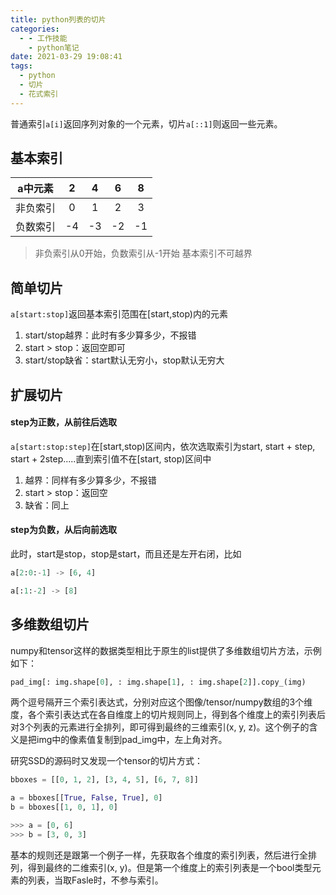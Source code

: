 ```yaml
---
title: python列表的切片
categories:
  - - 工作技能
    - python笔记
date: 2021-03-29 19:08:41
tags:
  - python
  - 切片
  - 花式索引
---
```

普通索引`a[i]`返回序列对象的一个元素，切片`a[::1]`则返回一些元素。

## 基本索引
|a中元素 |2 |4 |6 |8 |
|:-:|:-:|:-:|:-:|:-:|
|非负索引 | 0|1 |2 |3 |
|负数索引 |-4 |-3 |-2 |-1 |
> 非负索引从0开始，负数索引从-1开始
> 基本索引不可越界

## 简单切片
`a[start:stop]`返回基本索引范围在[start,stop)内的元素
  1. start/stop越界：此时有多少算多少，不报错
  2. start > stop：返回空即可
  3. start/stop缺省：start默认无穷小，stop默认无穷大

## 扩展切片

#### step为正数，从前往后选取
`a[start:stop:step]`在[start,stop)区间内，依次选取索引为start, start + step, start + 2step.....直到索引值不在[start, stop)区间中
  1. 越界：同样有多少算多少，不报错
  2. start > stop：返回空
  3. 缺省：同上

#### step为负数，从后向前选取
此时，start是stop，stop是start，而且还是左开右闭，比如
```python
a[2:0:-1] -> [6, 4]

a[:1:-2] -> [8]
```

## 多维数组切片
numpy和tensor这样的数据类型相比于原生的list提供了多维数组切片方法，示例如下：
```python
pad_img[: img.shape[0], : img.shape[1], : img.shape[2]].copy_(img)
```
两个逗号隔开三个索引表达式，分别对应这个图像/tensor/numpy数组的3个维度，各个索引表达式在各自维度上的切片规则同上，得到各个维度上的索引列表后对3个列表的元素进行全排列，即可得到最终的三维索引(x, y, z)。这个例子的含义是把img中的像素值复制到pad_img中，左上角对齐。

研究SSD的源码时又发现一个tensor的切片方式：
```python
bboxes = [[0, 1, 2], [3, 4, 5], [6, 7, 8]]

a = bboxes[[True, False, True], 0]
b = bboxes[[1, 0, 1], 0]

>>> a = [0, 6]
>>> b = [3, 0, 3]
```
基本的规则还是跟第一个例子一样，先获取各个维度的索引列表，然后进行全排列，得到最终的二维索引(x, y)。但是第一个维度上的索引列表是一个bool类型元素的列表，当取Fasle时，不参与索引。
